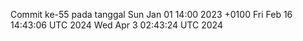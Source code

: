 Commit ke-55 pada tanggal Sun Jan 01 14:00 2023 +0100
Fri Feb 16 14:43:06 UTC 2024
Wed Apr  3 02:43:24 UTC 2024
